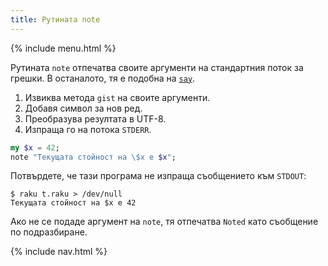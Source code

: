 ```yaml
---
title: Рутината note
---
```


{% include menu.html %}

Рутината `note` отпечатва своите аргументи на стандартния поток за грешки. В останалото, тя е подобна на [`say`](../say).

1. Извиква метода `gist` на своите аргументи.
1. Добавя символ за нов ред.
1. Преобразува резултата в UTF-8.
1. Изпраща го на потока `STDERR`.

```raku
my $x = 42;
note "Текущата стойност на \$x е $x";
```

Потвърдете, че тази програма не изпраща съобщението към `STDOUT`:

```
$ raku t.raku > /dev/null
Текущата стойност на $x е 42
```

Ако не се подаде аргумент на `note`, тя отпечатва `Noted` като съобщение по подразбиране.

{% include nav.html %}